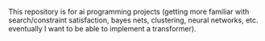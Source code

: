 This repository is for ai programming projects (getting more familiar with search/constraint satisfaction, bayes nets, clustering, neural networks, etc. eventually I want to be able to implement a transformer).
